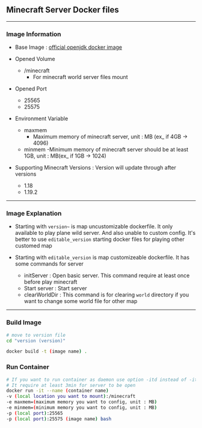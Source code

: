 ## Minecraft Server Docker files
***
### Image Information

- Base Image : [official openjdk docker image](https://hub.docker.com/_/openjdk)

- Opened Volume

    - /minecraft 
        - For minecraft world server files mount

- Opened Port

    - 25565
    - 25575

- Environment Variable 

    - maxmem
        - Maximum memory of minecraft server, unit : MB (ex_ if 4GB -> 4096)
    - minmem
        -Minimum memory of minecraft server should be at least 1GB, unit : MB(ex_ if 1GB -> 1024)

- Supporting Minecraft Versions : Version will update through after versions

    - 1.18
    - 1.19.2

***
### Image Explanation

- Starting with `version~` is map uncustomizable dockerfile. It only available to play plane wild server. And also unable to custom config. It's better to use `editable_version` starting docker files for playing other customed map

- Starting with `editable_version` is map customizeable dockerfile. It has some commands for server
    - initServer : Open basic server. This command require at least once before play minecraft
    - Start server : Start server
    - clearWorldDir : This command is for clearing `world` directory if you want to change some world file for other map
***
### Build Image

```bash
# move to version file
cd "version (version)"

docker build -t (image name) .
```

### Run Container

```bash
# If you want to run container as daemon use option -itd instead of -it
# It require at least 3min for server to be open
docker run -it --name (container name)
-v (local location you want to mount):/minecraft 
-e maxmem=(maximum memory you want to config, unit : MB)
-e minmem=(minimum memory you want to config, unit : MB)
-p (local port):25565 
-p (local port):25575 (image name) bash
```

